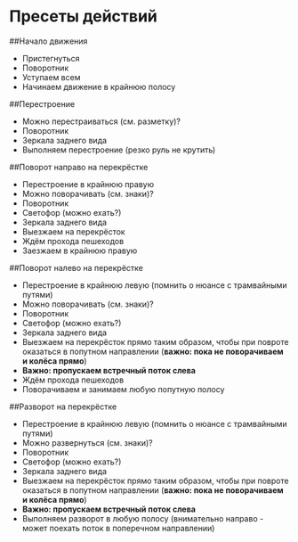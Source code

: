 # Пресеты действий
##Начало движения
* Пристегнуться
* Поворотник
* Уступаем всем
* Начинаем движение в крайнюю полосу

##Перестроение
* Можно перестраиваться (см. разметку)?
* Поворотник
* Зеркала заднего вида
* Выполняем перестроение (резко руль не крутить)

##Поворот направо на перекрёстке
* Перестроение в крайнюю правую
* Можно поворачивать (см. знаки)?
* Поворотник
* Светофор (можно ехать?)
* Зеркала заднего вида
* Выезжаем на перекрёсток
* Ждём прохода пешеходов
* Заезжаем в крайнюю правую

##Поворот налево на перекрёстке
* Перестроение в крайнюю левую (помнить о нюансе с трамвайными путями)
* Можно поворачивать (см. знаки)?
* Поворотник
* Светофор (можно ехать?)
* Зеркала заднего вида
* Выезжаем на перекрёсток прямо таким образом, чтобы при повроте оказаться в попутном направлении (**важно: пока не поворачиваем и колёса прямо**)
* **Важно: пропускаем встречный поток слева**
* Ждём прохода пешеходов
* Поворачиваем и занимаем любую попутную полосу

##Разворот на перекрёстке
* Перестроение в крайнюю левую (помнить о нюансе с трамвайными путями)
* Можно развернуться (см. знаки)?
* Поворотник
* Светофор (можно ехать?)
* Зеркала заднего вида
* Выезжаем на перекрёсток прямо таким образом, чтобы при повроте оказаться в попутном направлении (**важно: пока не поворачиваем и колёса прямо**)
* **Важно: пропускаем встречный поток слева**
* Выполняем разворот в любую полосу (внимательно направо - может поехать поток в поперечном направлении)